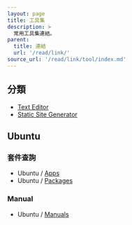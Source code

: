 ```yaml
---
layout: page
title: 工具集
description: >
  常用工具集連結。
parent:
  title: 連結
  url: '/read/link/'
source_url: '/read/link/tool/index.md'
---
```



## 分類

* [Text Editor](/note-ubuntu-17.10/read/link/tool/text-editor.html)
* [Static Site Generator](/note-ubuntu-17.10/read/link/tool/static-site-generator.html)


## Ubuntu

### 套件查詢

* Ubuntu / [Apps](https://apps.ubuntu.com/cat/)
* Ubuntu / [Packages](http://packages.ubuntu.com/)

### Manual

* Ubuntu / [Manuals](http://manpages.ubuntu.com/)
